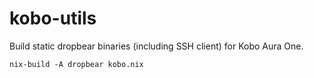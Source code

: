 # kobo-utils
Build static dropbear binaries (including SSH client) for Kobo Aura One.

```
nix-build -A dropbear kobo.nix
```
